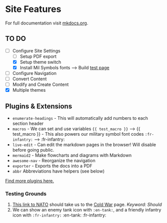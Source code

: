 # Site Features

For full documentation visit [mkdocs.org](https://www.mkdocs.org).

## TO DO

- [ ] Configure Site Settings
    * [ ] Setup PDF export
    * [x] Setup theme switch
    * [x] Install Mil Symbols fonts --> Build [test page](symbols.html)
- [ ] Configure Navigation
- [ ] Convert Content
- [ ] Modify and Create Content
- [x] Multiple themes

## Plugins & Extensions

- `enumerate-headings` - This will automatically add numbers to each section header
- `macros` - We can set and use variables `{{ test_macro }}` --> {{ test_macro }}
      - This also powers our military symbol font codes `:fr-infantry:` --> :fr-infantry:
- `live-edit` - Can edit the markdown pages in the browser! Will disable before going public.
- `mermaid2` - Make flowcharts and diagrams with Markdown
- `awesome-nav` - Reorganize the navigation
- `exporter` - Exports the docs into a PDF
- `abbr` Abbreviations have helpers (see below)

[Find more plugins here.](https://github.com/mkdocs/catalog)

### Testing Grounds

1. [This link to NATO](FCCW/FCCW.html#NATO) should take us to the [Cold War](FCCW/FCCW.html#NATO) page. _Keyword: *Should*_
2. We can show an enemy tank icon with `:en-tank:`, and a friendly infantry icon with `:fr-infantry:`
:en-tank: :fr-infantry:
